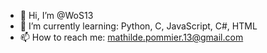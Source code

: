 - 👋 Hi, I’m @WoS13
- 🌱 I’m currently learning: Python, C, JavaScript, C#, HTML
- 📫 How to reach me: mathilde.pommier.13@gmail.com

<!---
WoS13/WoS13 is a ✨ special ✨ repository because its `README.md` (this file) appears on your GitHub profile.
You can click the Preview link to take a look at your changes.
--->
